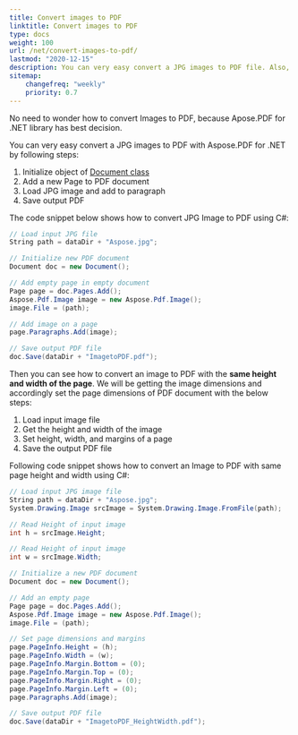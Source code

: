 ```yaml
---
title: Convert images to PDF 
linktitle: Convert images to PDF 
type: docs
weight: 100
url: /net/convert-images-to-pdf/
lastmod: "2020-12-15"
description: You can very easy convert a JPG images to PDF file. Also, you can convert an image to PDF with the same  height and width of the page.
sitemap:
    changefreq: "weekly"
    priority: 0.7
---
```


No need to wonder how to convert Images to PDF, because Apose.PDF for .NET library has best decision.

You can very easy convert a JPG images to PDF with Aspose.PDF for .NET by following steps:

1. Initialize object of [Document class](https://apireference.aspose.com/page/net/aspose.page/document)
1. Add a new Page to PDF document
1. Load JPG image and add to paragraph
1. Save output PDF

The code snippet below shows how to convert JPG Image to PDF using C#:
```csharp
// Load input JPG file
String path = dataDir + "Aspose.jpg";

// Initialize new PDF document
Document doc = new Document();

// Add empty page in empty document
Page page = doc.Pages.Add();
Aspose.Pdf.Image image = new Aspose.Pdf.Image();
image.File = (path);

// Add image on a page
page.Paragraphs.Add(image);

// Save output PDF file
doc.Save(dataDir + "ImagetoPDF.pdf");
```
Then you can see how to convert an image to PDF with the **same height and width of the page**. We will be getting the image dimensions and accordingly set the page dimensions of PDF document with the below steps:

1. Load input image file
1. Get the height and width of the image
1. Set height, width, and margins of a page
1. Save the output PDF file

Following code snippet shows how to convert an Image to PDF with same page height and width using C#:

```csharp
// Load input JPG image file
String path = dataDir + "Aspose.jpg";
System.Drawing.Image srcImage = System.Drawing.Image.FromFile(path);

// Read Height of input image
int h = srcImage.Height;

// Read Height of input image
int w = srcImage.Width;

// Initialize a new PDF document
Document doc = new Document();

// Add an empty page
Page page = doc.Pages.Add();
Aspose.Pdf.Image image = new Aspose.Pdf.Image();
image.File = (path);

// Set page dimensions and margins
page.PageInfo.Height = (h);
page.PageInfo.Width = (w);
page.PageInfo.Margin.Bottom = (0);
page.PageInfo.Margin.Top = (0);
page.PageInfo.Margin.Right = (0);
page.PageInfo.Margin.Left = (0);
page.Paragraphs.Add(image);

// Save output PDF file
doc.Save(dataDir + "ImagetoPDF_HeightWidth.pdf");
```

